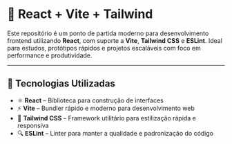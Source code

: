 # 🚀 React + Vite + Tailwind

Este repositório é um ponto de partida moderno para desenvolvimento frontend utilizando **React**, com suporte a **Vite**, **Tailwind CSS** e **ESLint**. Ideal para estudos, protótipos rápidos e projetos escaláveis com foco em performance e produtividade.

---

## 🧰 Tecnologias Utilizadas

- ⚛️ **React** – Biblioteca para construção de interfaces
- ⚡ **Vite** – Bundler rápido e moderno para desenvolvimento web
- 🎨 **Tailwind CSS** – Framework utilitário para estilização rápida e responsiva
- 🔍 **ESLint** – Linter para manter a qualidade e padronização do código



